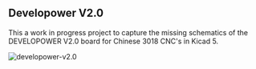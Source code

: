 ## Developower V2.0

This a work in progress project to capture the missing schematics of the DEVELOPOWER V2.0 board for Chinese 3018 CNC's in Kicad 5.

![developower-v2.0](https://github.com/leoheck/developower-v2.0/blob/master/DEVELOPOWER-V2.0.jpg)